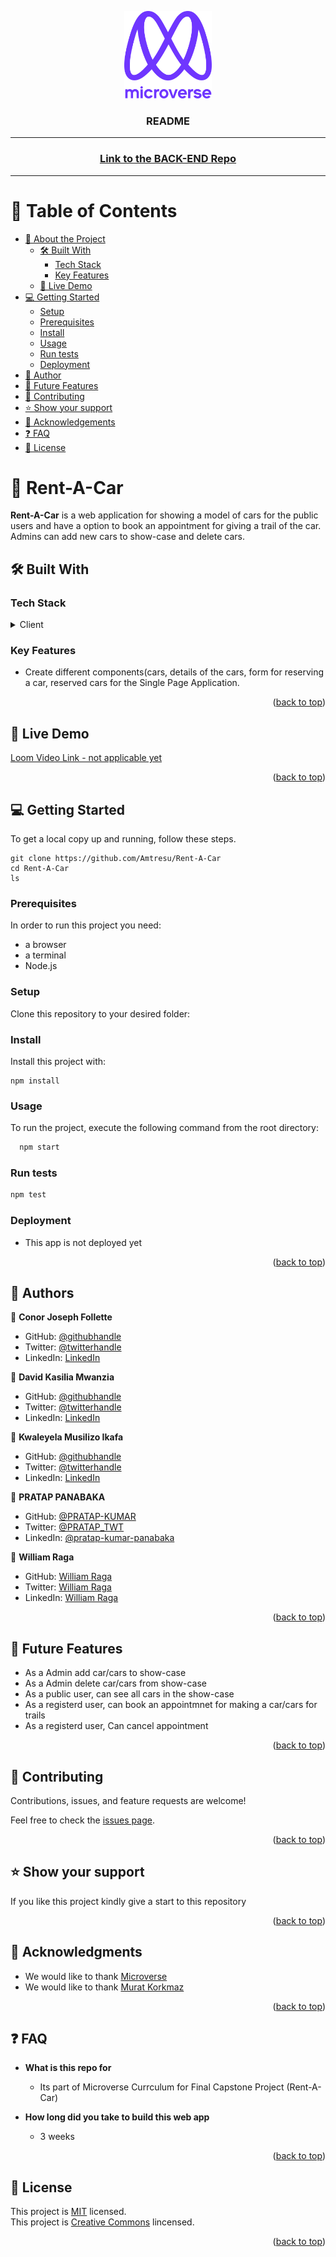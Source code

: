 <a name="readme-top"></a>
<div align="center">
  <img src="murple_logo.png" alt="logo" width="140"  height="auto" />
  <br/>
  <h3><b>README</b></h3>
  <hr/>
</div>
<div align="center">
  <h3><a href="https://github.com/PRATAP-KUMAR/book-an-appointment/">Link to the BACK-END Repo</a></h3>
  <hr>
</div>

<!-- TABLE OF CONTENTS -->

# 📗 Table of Contents

- [📖 About the Project](#about-project)
  - [🛠 Built With](#built-with)
    - [Tech Stack](#tech-stack)
    - [Key Features](#key-features)
  - [🚀 Live Demo](#live-demo)
- [💻 Getting Started](#getting-started)
  - [Setup](#setup)
  - [Prerequisites](#prerequisites)
  - [Install](#install)
  - [Usage](#usage)
  - [Run tests](#run-tests)
  - [Deployment](#triangular_flag_on_post-deployment)
- [👥 Author](#author)
- [🔭 Future Features](#future-features)
- [🤝 Contributing](#contributing)
- [⭐️ Show your support](#support)
- [🙏 Acknowledgements](#acknowledgements)
- [❓ FAQ](#faq)
- [📝 License](#license)

<!-- PROJECT DESCRIPTION -->

# 📖 Rent-A-Car<a name="about-project"></a>

**Rent-A-Car** is a web application for showing a model of cars for the public users and have a option to book an appointment for giving a trail of the car. Admins can add new cars to show-case and delete cars.

## 🛠 Built With <a name="built-with"></a>

### Tech Stack <a name="tech-stack"></a>

<details>
  <summary>Client</summary>
  <ul>
    <li><a href="https://reactjs.org//">React JS</a></li>
  </ul>
</details>

<!-- Features -->

### Key Features <a name="key-features"></a>

- Create different components(cars, details of the cars, form for reserving a car, reserved cars for the Single Page Application.

<p align="right">(<a href="#readme-top">back to top</a>)</p>

<!-- LIVE DEMO -->

## 🚀 Live Demo <a name="live-demo"></a>

[Loom Video Link - not applicable yet](https://www.loom.com/)

<p align="right">(<a href="#readme-top">back to top</a>)</p>

<!-- GETTING STARTED -->

## 💻 Getting Started <a name="getting-started"></a>

To get a local copy up and running, follow these steps.
````
git clone https://github.com/Amtresu/Rent-A-Car
cd Rent-A-Car
ls
````

### Prerequisites

In order to run this project you need:

- a browser
- a terminal
- Node.js

### Setup

Clone this repository to your desired folder:

<!--
Example commands:

```sh
  cd my-folder
  git clone git@github.com:myaccount/my-project.git
```
--->

### Install

Install this project with:

````
npm install
````

### Usage

To run the project, execute the following command from the root directory:

```sh
  npm start
```

### Run tests
````sh
npm test
````

### Deployment

- This app is not deployed yet

<p align="right">(<a href="#readme-top">back to top</a>)</p>

<!-- AUTHORS -->

## 👥 Authors <a name="author"></a>

👤 **Conor Joseph Follette**

- GitHub: [@githubhandle](https://github.com/https://github.com/Amtresu)
- Twitter: [@twitterhandle](https://twitter.com/)
- LinkedIn: [LinkedIn](https://linkedin.com/in/)

👤 **David Kasilia Mwanzia**

- GitHub: [@githubhandle](https://github.com/https://github.com/David-Kasilia)
- Twitter: [@twitterhandle](https://twitter.com/)
- LinkedIn: [LinkedIn](https://linkedin.com/in/)

👤 **Kwaleyela Musilizo Ikafa**

- GitHub: [@githubhandle](https://github.com/https://github.com/Kwaleyela-Ikafa)
- Twitter: [@twitterhandle](https://twitter.com/)
- LinkedIn: [LinkedIn](https://linkedin.com/in/)

👤 **PRATAP PANABAKA**

- GitHub: [@PRATAP-KUMAR](https://github.com/PRATAP-KUMAR)
- Twitter: [@PRATAP_TWT](https://twitter.com/PRATAP_TWT)
- LinkedIn: [@pratap-kumar-panabaka](https://linkedin.com/in/pratap-kumar-panabaka)

👤 **William Raga**

- GitHub: [William Raga](https://github.com/itsmraga-hub)
- Twitter: [William Raga](https://twitter.com/itsmraga)
- LinkedIn: [William Raga](https://linkedin.com/in/itsmraga)

<p align="right">(<a href="#readme-top">back to top</a>)</p>

<!-- FUTURE FEATURES -->

## 🔭 Future Features <a name="future-features"></a>

- As a Admin add car/cars to show-case
- As a Admin delete car/cars from show-case
- As a public user, can see all cars in the show-case
- As a registerd user, can book an appointmnet for making a car/cars for trails
- As a registerd user, Can cancel appointment

<p align="right">(<a href="#readme-top">back to top</a>)</p>

<!-- CONTRIBUTING -->

## 🤝 Contributing <a name="contributing"></a>

Contributions, issues, and feature requests are welcome!

Feel free to check the [issues page](../../issues/).

<p align="right">(<a href="#readme-top">back to top</a>)</p>

<!-- SUPPORT -->

## ⭐️ Show your support <a name="support"></a>

If you like this project kindly give a start to this repository

<p align="right">(<a href="#readme-top">back to top</a>)</p>

<!-- ACKNOWLEDGEMENTS -->

## 🙏 Acknowledgments <a name="acknowledgements"></a>

- We would like to thank [Microverse](https://www.microverse.org/)
- We would like to thank [Murat Korkmaz](https://www.behance.net/muratk)

<p align="right">(<a href="#readme-top">back to top</a>)</p>

<!-- FAQ (optional) -->

## ❓ FAQ <a name="faq"></a>

- **What is this repo for**

  - Its part of Microverse Currculum for Final Capstone Project (Rent-A-Car)

- **How long did you take to build this web app**

  - 3 weeks

<p align="right">(<a href="#readme-top">back to top</a>)</p>

<!-- LICENSE -->

## 📝 License <a name="license"></a>

This project is [MIT](./MIT.md) licensed.  
This project is [Creative Commons](https://creativecommons.org/licenses/by-nc/4.0/) lincensed.

<p align="right">(<a href="#readme-top">back to top</a>)</p>
